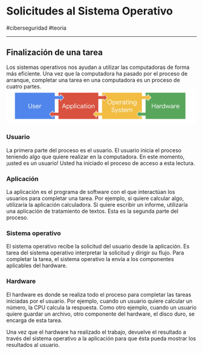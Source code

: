 # Solicitudes al Sistema Operativo
#ciberseguridad #teoria 

---
## Finalización de una tarea

Los sistemas operativos nos ayudan a utilizar las computadoras de forma más eficiente. Una vez que la computadora ha pasado por el proceso de arranque, completar una tarea en una computadora es un proceso de cuatro partes.
![Proceso para completar una tarea](img/solicitud-os.webp)
### Usuario

La primera parte del proceso es el usuario. El usuario inicia el proceso teniendo algo que quiere realizar en la computadora. En este momento, ¡usted es un usuario! Usted ha iniciado el proceso de acceso a esta lectura.
### Aplicación

La aplicación es el programa de software con el que interactúan los usuarios para completar una tarea. Por ejemplo, si quiere calcular algo, utilizaría la aplicación calculadora. Si quiere escribir un informe, utilizaría una aplicación de tratamiento de textos. Esta es la segunda parte del proceso.
### Sistema operativo

El sistema operativo recibe la solicitud del usuario desde la aplicación. Es tarea del sistema operativo interpretar la solicitud y dirigir su flujo. Para completar la tarea, el sistema operativo la envía a los componentes aplicables del hardware.
### Hardware

El hardware es donde se realiza todo el proceso para completar las tareas iniciadas por el usuario. Por ejemplo, cuando un usuario quiere calcular un número, la CPU calcula la respuesta. Como otro ejemplo, cuando un usuario quiere guardar un archivo, otro componente del hardware, el disco duro, se encarga de esta tarea.

Una vez que el hardware ha realizado el trabajo, devuelve el resultado a través del sistema operativo a la aplicación para que ésta pueda mostrar los resultados al usuario.
